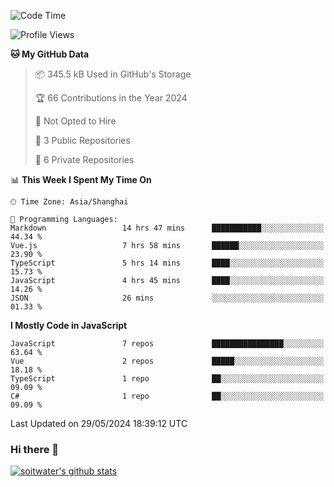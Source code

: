 <!--START_SECTION:waka-->
![Code Time](http://img.shields.io/badge/Code%20Time-3%2C524%20hrs%208%20mins-blue)

![Profile Views](http://img.shields.io/badge/Profile%20Views-0-blue)

**🐱 My GitHub Data** 

> 📦 345.5 kB Used in GitHub's Storage 
 > 
> 🏆 66 Contributions in the Year 2024
 > 
> 🚫 Not Opted to Hire
 > 
> 📜 3 Public Repositories 
 > 
> 🔑 6 Private Repositories 
 > 
📊 **This Week I Spent My Time On** 

```text
🕑︎ Time Zone: Asia/Shanghai

💬 Programming Languages: 
Markdown                 14 hrs 47 mins      ███████████░░░░░░░░░░░░░░   44.34 % 
Vue.js                   7 hrs 58 mins       ██████░░░░░░░░░░░░░░░░░░░   23.90 % 
TypeScript               5 hrs 14 mins       ████░░░░░░░░░░░░░░░░░░░░░   15.73 % 
JavaScript               4 hrs 45 mins       ████░░░░░░░░░░░░░░░░░░░░░   14.26 % 
JSON                     26 mins             ░░░░░░░░░░░░░░░░░░░░░░░░░   01.33 % 
```

**I Mostly Code in JavaScript** 

```text
JavaScript               7 repos             ████████████████░░░░░░░░░   63.64 % 
Vue                      2 repos             █████░░░░░░░░░░░░░░░░░░░░   18.18 % 
TypeScript               1 repo              ██░░░░░░░░░░░░░░░░░░░░░░░   09.09 % 
C#                       1 repo              ██░░░░░░░░░░░░░░░░░░░░░░░   09.09 % 
```




 Last Updated on 29/05/2024 18:39:12 UTC
<!--END_SECTION:waka-->

### Hi there 👋
[![soitwater's github stats](https://github-readme-stats.vercel.app/api?username=soitwater)](https://github.com/soitwater/github-readme-stats)
